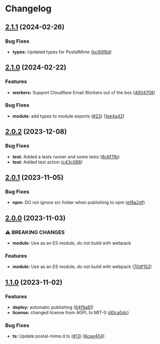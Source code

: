 # Changelog

## [2.1.1](https://github.com/postalsys/postal-mime/compare/v2.1.0...v2.1.1) (2024-02-26)


### Bug Fixes

* **types:** Updated types for PostalMime ([bc90f6d](https://github.com/postalsys/postal-mime/commit/bc90f6d5b7d3e2475cece77bb094caf421dead97))

## [2.1.0](https://github.com/postalsys/postal-mime/compare/v2.0.2...v2.1.0) (2024-02-22)


### Features

* **workers:** Support Cloudflare Email Workers out of the box ([4904708](https://github.com/postalsys/postal-mime/commit/49047089bf779931dacb4a7b31816b48d1b00840))


### Bug Fixes

* **module:** add types to module exports ([#23](https://github.com/postalsys/postal-mime/issues/23)) ([1ee4a42](https://github.com/postalsys/postal-mime/commit/1ee4a427643d71f6a4bda0db0ebe0b5b280e52ae))

## [2.0.2](https://github.com/postalsys/postal-mime/compare/v2.0.1...v2.0.2) (2023-12-08)


### Bug Fixes

* **test:** Added a tests runner and some tests ([8c6f7fb](https://github.com/postalsys/postal-mime/commit/8c6f7fb495b0158756fc11482a717e8081cede86))
* **test:** Added test action ([c43c086](https://github.com/postalsys/postal-mime/commit/c43c0865dae74a7f20e32885a5860d8654f0c932))

## [2.0.1](https://github.com/postalsys/postal-mime/compare/v2.0.0...v2.0.1) (2023-11-05)


### Bug Fixes

* **npm:** DO not ignore src folder when publishing to npm ([ef8a2df](https://github.com/postalsys/postal-mime/commit/ef8a2df8d65be3dcfc52784c5c73c79f820c1c82))

## [2.0.0](https://github.com/postalsys/postal-mime/compare/v1.1.0...v2.0.0) (2023-11-03)


### ⚠ BREAKING CHANGES

* **module:** Use as an ES module, do not build with webpack

### Features

* **module:** Use as an ES module, do not build with webpack ([70df152](https://github.com/postalsys/postal-mime/commit/70df152ed66346d1f0ca821a9caeb819255bea89))

## [1.1.0](https://github.com/postalsys/postal-mime/compare/v1.0.16...v1.1.0) (2023-11-02)


### Features

* **deploy:** automatic publishing ([64f9a81](https://github.com/postalsys/postal-mime/commit/64f9a814414ff4a6f3e33c23a5c4821ab0099c5f))
* **license:** changed license from AGPL to MIT-0 ([d0ca0dc](https://github.com/postalsys/postal-mime/commit/d0ca0dce40315ae63d8ebd6420c0d1467baac01e))


### Bug Fixes

* **ts:** Update postal-mime.d.ts ([#13](https://github.com/postalsys/postal-mime/issues/13)) ([6cee404](https://github.com/postalsys/postal-mime/commit/6cee40477c711959f94def4c33baf4330a6a249f))
